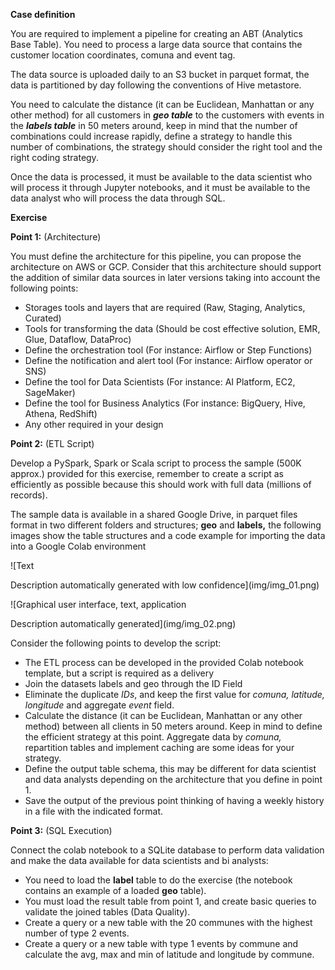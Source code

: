 ﻿**Case definition**

You are required to implement a pipeline for creating an ABT (Analytics Base Table). You need to process a large data source that contains the customer location coordinates, comuna and event tag. 

The data source is uploaded daily to an S3 bucket in parquet format, the data is partitioned by day following the conventions of Hive metastore.

You need to calculate the distance (it can be Euclidean, Manhattan or any other method) for all customers in ***geo table*** to the customers with events in the ***labels table*** in 50 meters around, keep in mind that the number of combinations could increase rapidly, define a strategy to handle this number of combinations, the strategy should consider the right tool and the right coding strategy. 

Once the data is processed, it must be available to the data scientist who will process it through Jupyter notebooks, and it must be available to the data analyst who will process the data through SQL.

**Exercise**  

**Point 1:** (Architecture)

You must define the architecture for this pipeline, you can propose the architecture on AWS or GCP. Consider that this architecture should support the addition of similar data sources in later versions taking into account the following points:

- Storages tools and layers that are required (Raw, Staging, Analytics, Curated)
- Tools for transforming the data (Should be cost effective solution, EMR, Glue, Dataflow, DataProc)
- Define the orchestration tool (For instance: Airflow or Step Functions)
- Define the notification and alert tool (For instance: Airflow operator or SNS)
- Define the tool for Data Scientists (For instance: AI Platform, EC2, SageMaker)
- Define the tool for Business Analytics (For instance: BigQuery, Hive, Athena, RedShift)
- Any other required in your design

**Point 2:** (ETL Script)

Develop a PySpark, Spark or Scala script to process the sample (500K approx.) provided for this exercise, remember to create a script as efficiently as possible because this should work with full data (millions of records). 

The sample data is available in a shared Google Drive, in parquet files format in two different folders and structures; **geo** and **labels,** the following images show the table structures and a code example for importing the data into a Google Colab environment

![Text

Description automatically generated with low confidence](img/img_01.png)

![Graphical user interface, text, application

Description automatically generated](img/img_02.png)

Consider the following points to develop the script:

- The ETL process can be developed in the provided Colab notebook template, but a script is required as a delivery
- Join the datasets labels and geo through the ID Field
- Eliminate the duplicate *IDs*, and keep the first value for *comuna, latitude, longitude* and aggregate *event* field.
- Calculate the distance (it can be Euclidean, Manhattan or any other method) between all clients in 50 meters around. Keep in mind to define the efficient strategy at this point. Aggregate data by *comuna,* repartition tables and implement caching are some ideas for your strategy.
- Define the output table schema, this may be different for data scientist and data analysts depending on the architecture that you define in point 1.
- Save the output of the previous point thinking of having a weekly history in a file with the indicated format.

**Point 3:** (SQL Execution)

Connect the colab notebook to a SQLite database to perform data validation and make the data available for data scientists and bi analysts:

- You need to load the **label** table to do the exercise (the notebook contains an example of a loaded **geo** table).
- You must load the result table from point 1, and create basic queries to validate the joined tables (Data Quality).
- Create a query or a new table with the 20 communes with the highest number of type 2 events.
- Create a query or a new table with type 1 events by commune and calculate the avg, max and min of latitude and longitude by commune.





